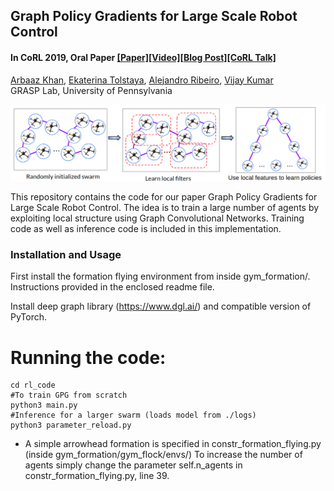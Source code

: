## Graph Policy Gradients for Large Scale Robot Control
#### In CoRL 2019, Oral Paper [[Paper]](https://arxiv.org/pdf/1907.03822.pdf)[[Video]](https://www.youtube.com/watch?v=RefiX9UCCw8)[[Blog Post]](https://devmesh.intel.com/projects/graph-policy-gradients-for-large-scale-robot-control)[[CoRL Talk]](https://youtu.be/b7StSnt85S4?t=8604)

[Arbaaz Khan](https://www.seas.upenn.edu/~arbaazk/), [Ekaterina Tolstaya](https://katetolstaya.github.io/), [Alejandro Ribeiro](https://alliance.seas.upenn.edu/~aribeiro/wiki/), [Vijay Kumar](https://www.kumarrobotics.org/dr-vijay-kumar/)<br/>
GRASP Lab, University of Pennsylvania <br/>

<img src="rl_code/results/gpg.png">  

This repository contains the code for our paper  Graph Policy Gradients for Large Scale Robot Control. The idea is to train a large number of agents by exploiting local structure using Graph Convolutional Networks. Training code as well as inference code is included in this implementation. 



### Installation and Usage
  First install the formation flying environment from inside gym_formation/. Instructions provided in the enclosed readme file.
  
  Install deep graph library (https://www.dgl.ai/) and compatible version of PyTorch.

  # Running the code:
  ```Shell
  cd rl_code
  #To train GPG from scratch
  python3 main.py 
  #Inference for a larger swarm (loads model from ./logs)
  python3 parameter_reload.py 
```
- A simple arrowhead formation is specified in constr_formation_flying.py (inside gym_formation/gym_flock/envs/)
To increase the number of agents simply change the parameter self.n_agents in constr_formation_flying.py, line 39.

  